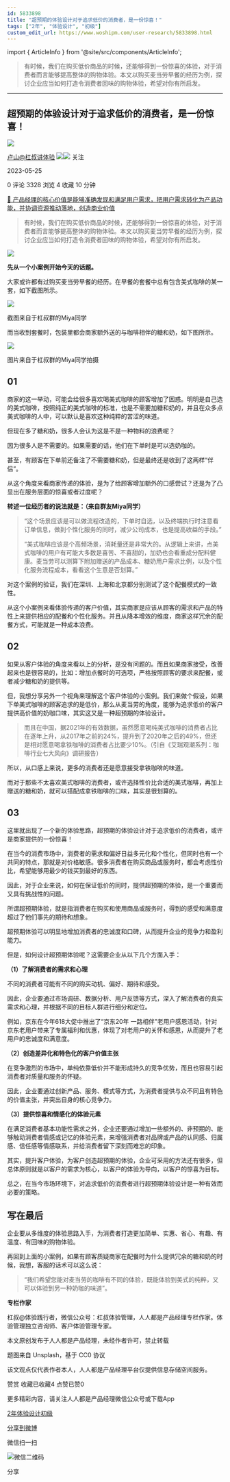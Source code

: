 ```yaml
---
id: 5833898
title: "超预期的体验设计对于追求低价的消费者，是一份惊喜！"
tags: ["2年", "体验设计", "初级"]
custom_edit_url: https://www.woshipm.com/user-research/5833898.html
---
```

import { ArticleInfo } from '@site/src/components/ArticleInfo';

<ArticleInfo
    author="卢山@杠叔讲体验"
    authorLink="https://www.woshipm.com/u/629667"
    published="2023-05-25"
    views={3328}
    comments={0}
    collects={4}
/>

> 有时候，我们在购买低价商品的时候，还能够得到一份惊喜的体验，对于消费者而言能够提高整体的购物体验。本文以购买麦当劳早餐的经历为例，探讨企业应当如何打造令消费者回味的购物体验，希望对你有所启发。

---

## 超预期的体验设计对于追求低价的消费者，是一份惊喜！

[![](https://static.woshipm.com/pmapp_avatar_20230322095429_9319.jpeg?imageView2/1/w/72/h/72/q/100)](https://www.woshipm.com/u/629667)

[卢山@杠叔讲体验](https://www.woshipm.com/u/629667) ![](https://static.woshipm.com/tag/1121_1@2x.png)![](https://static.woshipm.com/tag/2405_1@2x.png) 关注

2023-05-25

0 评论 3328 浏览 4 收藏 10 分钟

[🔗 产品经理的核心价值是能够准确发现和满足用户需求，把用户需求转化为产品功能，并协调资源推动落地，创造商业价值](https://ke.qidianla.com/courses/90pm)

> 有时候，我们在购买低价商品的时候，还能够得到一份惊喜的体验，对于消费者而言能够提高整体的购物体验。本文以购买麦当劳早餐的经历为例，探讨企业应当如何打造令消费者回味的购物体验，希望对你有所启发。

![](https://image.woshipm.com/2023/04/14/b6f2a022-daa1-11ed-aaf8-00163e0b5ff3.png)

**先从一个小案例开始今天的话题。**

大家或许都有过购买麦当劳早餐的经历。在早餐的套餐中总有包含美式咖啡的某一套，如下截图所示。

![](https://image.woshipm.com/wp-files/2023/05/8q1keAweQFSBio8UqEQL.jpeg)

截图来自于杠叔群的Miya同学

而当收到套餐时，包装里都会商家额外送的与咖啡相伴的糖和奶，如下图所示。

![](https://image.woshipm.com/wp-files/2023/05/965ztHy0YPpy6NxsrbXj.jpeg)

图片来自于杠叔群的Miya同学拍摄

## 01

商家的这一举动，可能会给很多喜欢喝美式咖啡的顾客增加了困惑。明明是自己选的美式咖啡，按照纯正的美式咖啡的标准，也是不需要加糖和奶的，并且在众多点美式咖啡的人中，可以默认是喜欢这种纯粹的苦涩的味道。

但现在多了糖和奶，很多人会认为这是不是一种物料的浪费呢？

因为很多人是不需要的。如果需要的话，他们在下单时是可以选奶咖的。

甚至，有顾客在下单前还备注了不需要糖和奶，但是最终还是收到了这两样“伴侣“。

从这个角度来看商家传递的体验，是为了给顾客增加额外的口感尝试？还是为了凸显出在服务层面的惊喜或者过度呢？

**转述一位经历者的说法就是：（来自群友Miya同学）**

> “这个场景应该是可以做流程改造的，下单时自选，以及终端执行时注意看订单信息，做到个性化服务的同时，减少公司成本，也是提高收益的手段。”
> 
> “美式咖啡应该是个高频场景，消耗量还是非常大的。从逻辑上来讲，点美式咖啡的用户有可能大多数是喜苦、不喜甜的，加奶也会看重成分配料健康。麦当劳可以测算下附加赠送的产品成本、糖奶用户需求比例，以及个性化服务流程成本，看看这个生意是否划算。”

对这个案例的验证，我们在深圳、上海和北京都分别测试了这个配餐模式的一致性。

从这个小案例来看体验传递的客户价值，其实商家是应该从顾客的需求和产品的特性上来提供相应的配餐和个性化服务。并且从降本增效的维度，商家这样冗余的配餐方式，可能就是一种成本浪费。

## 02

如果从客户体验的角度来看以上的分析，是没有问题的。而且如果商家接受，改善起来也是很容易的，比如：增加点餐时的可选项，严格按照顾客的要求来配餐，或者减少糖和奶的提供等。

但，我想分享另外一个视角来理解这个客户体验的小案例。我们来做个假设，如果下单美式咖啡的顾客追求的是低价，那么从麦当劳的角度，能够为追求低价的客户提供高价值的奶咖口味，其实这又是一种超预期的体验设计。

> 而且在中国，据2021年的有效数据，虽然愿意喝纯美式咖啡的消费者占比在逐年上升，从2017年之前的24%，提升到了2020年之后的49%，但还是相对愿意喝拿铁咖啡的消费者占比要少10%。（引自《艾瑞观潮系列：咖啡行业七大风向》调研报告）

所以，从口感上来说，更多的消费者还是愿意接受拿铁咖啡的味道。

而对于那些不太喜欢美式咖啡的消费者，或许选择性价比合适的美式咖啡，再加上赠送的糖和奶，就可以搭配成拿铁咖啡的口味，其实是很划算的。

## 03

这里就出现了一个新的体验思路，超预期的体验设计对于追求低价的消费者，或许是商家提供的一份惊喜！

在当今的消费市场中，消费者的需求和偏好日益多元化和个性化，但同时也有一个共同的特点，那就是对价格敏感。很多消费者在购买商品或服务时，都会考虑性价比，希望能够用最少的钱买到最好的东西。

因此，对于企业来说，如何在保证低价的同时，提供超预期的体验，是一个重要而又具有挑战性的问题。

所谓超预期体验，就是指消费者在购买和使用商品或服务时，得到的感受和满意度超过了他们事先的期待和想象。

超预期体验可以明显地增加消费者的忠诚度和口碑，从而提升企业的竞争力和盈利能力。

但是，如何设计超预期体验呢？这需要企业从以下几个方面入手：

**（1）了解消费者的需求和心理**

不同的消费者可能有不同的购买动机、偏好、期待和感受。

因此，企业要通过市场调研、数据分析、用户反馈等方式，深入了解消费者的真实需求和心理，并根据不同的目标人群进行细分和定位。

例如，京东在今年618大促中推出了“京东20年 一路相伴”老用户感恩活动，针对京东老用户带来了专属福利和优惠，体现了对老用户的关怀和感恩，从而提升了老用户的忠诚度和满意度。

**（2）创造差异化和特色化的客户价值主张**

在竞争激烈的市场中，单纯依靠低价并不能形成持久的竞争优势，而且也容易引起消费者对质量和服务的怀疑。

因此，企业要通过创新产品、服务、模式等方式，为消费者提供与众不同且有特色的价值主张，并突出自身的核心竞争力。

**（3）提供惊喜和情感化的体验元素**

在满足消费者基本功能性需求之外，企业还要通过增加一些额外的、非预期的、能够触动消费者情感或记忆的体验元素，来增强消费者对品牌或产品的认同感、归属感、信任感等情感联系，并给消费者留下深刻而难忘的印象。

其实，提升客户体验，为客户创造超预期的体验，企业可采用的方法还有很多，但总体原则就是以客户的需求为核心，以客户的体验为导向，以客户的惊喜为目标。

总之，在当今市场环境下，对追求低价的消费者进行超预期体验设计是一种有效而必要的策略。

## 写在最后

企业要从多维度的体验思路入手，为消费者打造更加简单、实惠、省心、有趣、有温度、有回味的购物体验。

再回到上面的小案例，如果有顾客质疑商家在配餐时为什么提供冗余的糖和奶的时候，我想，客服的话术可以这么说：

> “我们希望您能对麦当劳的咖啡有不同的体验，既能体验到美式的纯粹，又可以体验到另一种奶咖的味道”。

**专栏作家**

杠叔@体验践行者，微信公众号：杠叔体验管理，人人都是产品经理专栏作家。体验管理独立咨询师、客户体验管理专家。

本文原创发布于人人都是产品经理，未经作者许可，禁止转载

题图来自 Unsplash，基于 CC0 协议

该文观点仅代表作者本人，人人都是产品经理平台仅提供信息存储空间服务。

赞赏 收藏已收藏4 点赞已赞0

更多精彩内容，请关注人人都是产品经理微信公众号或下载App

[2年](https://www.woshipm.com/tag/2%e5%b9%b4)[体验设计](https://www.woshipm.com/tag/%e4%bd%93%e9%aa%8c%e8%ae%be%e8%ae%a1)[初级](https://www.woshipm.com/tag/%e5%88%9d%e7%ba%a7)

[分享到微博](https://service.weibo.com/share/share.php?appkey=2775287854&title=超预期的体验设计对于追求低价的消费者，是一份惊喜！&url=https://www.woshipm.com/user-research/5833898.html&pic=https://image.woshipm.com/2023/04/14/b6f2a022-daa1-11ed-aaf8-00163e0b5ff3.png)

微信扫一扫

![微信二维码](https://api.pwmqr.com/qrcode/create/?url=https://www.woshipm.com/user-research/5833898.html)

分享